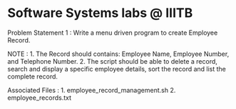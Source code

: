 # Software Systems labs @ IIITB

Problem Statement 1 : Write a menu driven program to create Employee Record.

NOTE :
    1. The Record should contains: Employee Name, Employee Number, and Telephone Number.
    2. The script should be able to delete a record, search and display a specific employee details, sort the record and list the complete record.

Associated Files : 1. employee_record_management.sh  2. employee_records.txt
